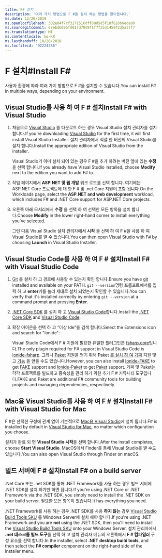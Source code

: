 ```yaml
---
title: F# 설치
description: '여러 가지 방법으로 F #을 설치 하는 방법을 알아봅니다.'
ms.date: 12/20/2019
ms.openlocfilehash: 302e04f7cf3271516dff88d9d5f18f620b6ede80
ms.sourcegitcommit: 67ebdb695fd017d79d9f1f7f35d145042d5a37f7
ms.translationtype: MT
ms.contentlocale: ko-KR
ms.lasthandoff: 10/20/2020
ms.locfileid: "92224286"
---
```

# <a name="install-f"></a><span data-ttu-id="9ef95-103">F 설치\#</span><span class="sxs-lookup"><span data-stu-id="9ef95-103">Install F\#</span></span>

<span data-ttu-id="9ef95-104">사용자 환경에 따라 여러 가지 방법으로 F #을 설치할 수 있습니다.</span><span class="sxs-lookup"><span data-stu-id="9ef95-104">You can install F# in multiple ways, depending on your environment.</span></span>

## <a name="install-f-with-visual-studio"></a><span data-ttu-id="9ef95-105">Visual Studio를 사용 하 여 F # 설치</span><span class="sxs-lookup"><span data-stu-id="9ef95-105">Install F# with Visual Studio</span></span>

1. <span data-ttu-id="9ef95-106">처음으로 [Visual Studio](https://visualstudio.microsoft.com/downloads/?utm_medium=microsoft&utm_source=docs.microsoft.com&utm_campaign=inline+link&utm_content=download+vs2019) 를 다운로드 하는 경우 Visual Studio 설치 관리자를 설치 합니다.</span><span class="sxs-lookup"><span data-stu-id="9ef95-106">If you're downloading [Visual Studio](https://visualstudio.microsoft.com/downloads/?utm_medium=microsoft&utm_source=docs.microsoft.com&utm_campaign=inline+link&utm_content=download+vs2019) for the first time, it will first install Visual Studio Installer.</span></span> <span data-ttu-id="9ef95-107">설치 관리자에서 적절 한 버전의 Visual Studio를 설치 합니다.</span><span class="sxs-lookup"><span data-stu-id="9ef95-107">Install the appropriate edition of Visual Studio from the installer.</span></span>

   <span data-ttu-id="9ef95-108">Visual Studio가 이미 설치 되어 있는 경우 F #을 추가 하려는 버전 옆에 있는 **수정** 을 선택 합니다.</span><span class="sxs-lookup"><span data-stu-id="9ef95-108">If you already have Visual Studio installed, choose **Modify** next to the edition you want to add F# to.</span></span>

2. <span data-ttu-id="9ef95-109">작업 페이지에서 **ASP.NET 및 웹 개발** 워크 로드를 선택 합니다. 여기에는 ASP.NET Core 프로젝트에 대 한 F # 및 .net Core 지원이 포함 됩니다.</span><span class="sxs-lookup"><span data-stu-id="9ef95-109">On the Workloads page, select the **ASP.NET and web development** workload, which includes F# and .NET Core support for ASP.NET Core projects.</span></span>

3. <span data-ttu-id="9ef95-110">오른쪽 아래 모서리에서 **수정** 을 선택 하 여 선택한 모든 항목을 설치 합니다.</span><span class="sxs-lookup"><span data-stu-id="9ef95-110">Choose **Modify** in the lower right-hand corner to install everything you've selected.</span></span>

   <span data-ttu-id="9ef95-111">그런 다음 Visual Studio 설치 관리자에서 **시작** 을 선택 하 여 F #을 사용 하 여 Visual Studio를 열 수 있습니다.</span><span class="sxs-lookup"><span data-stu-id="9ef95-111">You can then open Visual Studio with F# by choosing **Launch** in Visual Studio Installer.</span></span>

## <a name="install-f-with-visual-studio-code"></a><span data-ttu-id="9ef95-112">Visual Studio Code를 사용 하 여 F # 설치</span><span class="sxs-lookup"><span data-stu-id="9ef95-112">Install F# with Visual Studio Code</span></span>

1. <span data-ttu-id="9ef95-113">[Git](https://git-scm.com/download) 를 설치 하 고 경로에 사용할 수 있는지 확인 합니다.</span><span class="sxs-lookup"><span data-stu-id="9ef95-113">Ensure you have [git](https://git-scm.com/download) installed and available on your PATH.</span></span> <span data-ttu-id="9ef95-114">`git --version`명령 프롬프트에서를 입력 하 고 **enter**키를 눌러 제대로 설치 되었는지 확인할 수 있습니다.</span><span class="sxs-lookup"><span data-stu-id="9ef95-114">You can verify that it's installed correctly by entering `git --version` at a command prompt and pressing **Enter**.</span></span>

2. <span data-ttu-id="9ef95-115">[.NET Core SDK](https://dotnet.microsoft.com/download) 를 설치 하 고 [Visual Studio Code](https://code.visualstudio.com)합니다.</span><span class="sxs-lookup"><span data-stu-id="9ef95-115">Install the [.NET Core SDK](https://dotnet.microsoft.com/download) and [Visual Studio Code](https://code.visualstudio.com).</span></span>

3. <span data-ttu-id="9ef95-116">확장 아이콘을 선택 하 고 "이상 Ide"를 검색 합니다.</span><span class="sxs-lookup"><span data-stu-id="9ef95-116">Select the Extensions icon and search for "Ionide":</span></span>

   <span data-ttu-id="9ef95-117">Visual Studio Code에서 F # 지원에 필요한 유일한 플러그인은 [fsharp.core](https://marketplace.visualstudio.com/items?itemName=Ionide.Ionide-fsharp)입니다.</span><span class="sxs-lookup"><span data-stu-id="9ef95-117">The only plugin required for F# support in Visual Studio Code is [Ionide-fsharp](https://marketplace.visualstudio.com/items?itemName=Ionide.Ionide-fsharp).</span></span> <span data-ttu-id="9ef95-118">그러나 [Paket](https://fsprojects.github.io/Paket/) 지원을 얻기 위해 Paket [를 설치 하 여](https://marketplace.visualstudio.com/items?itemName=Ionide.Ionide-FAKE) [가짜](https://fake.build/) 지원 및 고 [기능](https://marketplace.visualstudio.com/items?itemName=Ionide.Ionide-Paket) 을 얻을 수도 있습니다.</span><span class="sxs-lookup"><span data-stu-id="9ef95-118">However, you can also install [Ionide-FAKE](https://marketplace.visualstudio.com/items?itemName=Ionide.Ionide-FAKE) to get [FAKE](https://fake.build/) support and [Ionide-Paket](https://marketplace.visualstudio.com/items?itemName=Ionide.Ionide-Paket) to get [Paket](https://fsprojects.github.io/Paket/) support.</span></span> <span data-ttu-id="9ef95-119">가짜 및 Paket는 각각 프로젝트를 빌드하고 종속성을 관리 하기 위한 추가 F # 커뮤니티 도구입니다.</span><span class="sxs-lookup"><span data-stu-id="9ef95-119">FAKE and Paket are additional F# community tools for building projects and managing dependencies, respectively.</span></span>

## <a name="install-f-with-visual-studio-for-mac"></a><span data-ttu-id="9ef95-120">Mac용 Visual Studio를 사용 하 여 F # 설치</span><span class="sxs-lookup"><span data-stu-id="9ef95-120">Install F# with Visual Studio for Mac</span></span>

<span data-ttu-id="9ef95-121">F #은 선택한 구성에 관계 없이 기본적으로 [Mac용 Visual Studio](https://visualstudio.microsoft.com/vs/mac/?utm_medium=microsoft&utm_source=docs.microsoft.com&utm_campaign=inline+link)에 설치 됩니다.</span><span class="sxs-lookup"><span data-stu-id="9ef95-121">F# is installed by default in [Visual Studio for Mac](https://visualstudio.microsoft.com/vs/mac/?utm_medium=microsoft&utm_source=docs.microsoft.com&utm_campaign=inline+link), no matter which configuration you choose.</span></span>

<span data-ttu-id="9ef95-122">설치가 완료 되 면 **Visual Studio 시작**을 선택 합니다.</span><span class="sxs-lookup"><span data-stu-id="9ef95-122">After the install completes, choose **Start Visual Studio**.</span></span> <span data-ttu-id="9ef95-123">MacOS에서 Finder를 통해 Visual Studio를 열 수도 있습니다.</span><span class="sxs-lookup"><span data-stu-id="9ef95-123">You can also open Visual Studio through Finder on macOS.</span></span>

## <a name="install-f-on-a-build-server"></a><span data-ttu-id="9ef95-124">빌드 서버에 F # 설치</span><span class="sxs-lookup"><span data-stu-id="9ef95-124">Install F# on a build server</span></span>

<span data-ttu-id="9ef95-125">.Net Core 또는 .net SDK를 통해 .NET Framework를 사용 하는 경우 빌드 서버에 .NET SDK를 설치 하기만 하면 됩니다.</span><span class="sxs-lookup"><span data-stu-id="9ef95-125">If you're using .NET Core or .NET Framework via the .NET SDK, you simply need to install the .NET SDK on your build server.</span></span> <span data-ttu-id="9ef95-126">필요한 모든 항목이 있습니다.</span><span class="sxs-lookup"><span data-stu-id="9ef95-126">It has everything you need.</span></span>

<span data-ttu-id="9ef95-127">.NET Framework를 사용 하는 경우 .NET SDK를 사용 **하지 않는** 경우 [Visual Studio Build Tools SKU](https://visualstudio.microsoft.com/thank-you-downloading-visual-studio/?sku=BuildTools&rel=16) 를 Windows Server에 설치 해야 합니다.</span><span class="sxs-lookup"><span data-stu-id="9ef95-127">If you're using .NET Framework and you are **not** using the .NET SDK, then you'll need to install the [Visual Studio Build Tools SKU](https://visualstudio.microsoft.com/thank-you-downloading-visual-studio/?sku=BuildTools&rel=16) onto your Windows Server.</span></span> <span data-ttu-id="9ef95-128">설치 관리자에서 **.net 데스크톱 빌드 도구**를 선택 하 고 설치 관리자 메뉴의 오른쪽에서 **F # 컴파일러** 구성 요소를 선택 합니다.</span><span class="sxs-lookup"><span data-stu-id="9ef95-128">In the installer, select **.NET desktop build tools**, and then select the **F# compiler** component on the right-hand side of the installer menu.</span></span>
